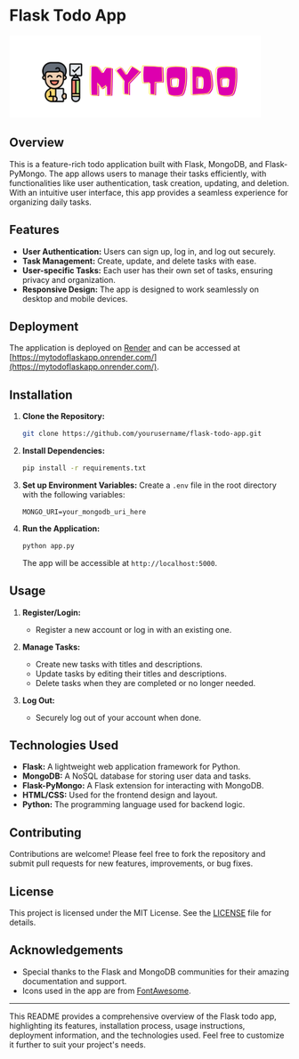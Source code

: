 # Flask Todo App

![Todo App](static\images\MyTodo-logo.png)

## Overview

This is a feature-rich todo application built with Flask, MongoDB, and Flask-PyMongo. The app allows users to manage their tasks efficiently, with functionalities like user authentication, task creation, updating, and deletion. With an intuitive user interface, this app provides a seamless experience for organizing daily tasks.

## Features

- **User Authentication:** Users can sign up, log in, and log out securely.
- **Task Management:** Create, update, and delete tasks with ease.
- **User-specific Tasks:** Each user has their own set of tasks, ensuring privacy and organization.
- **Responsive Design:** The app is designed to work seamlessly on desktop and mobile devices.

## Deployment

The application is deployed on [Render](https://render.com/) and can be accessed at [https://mytodoflaskapp.onrender.com/](https://mytodoflaskapp.onrender.com/).

## Installation

1. **Clone the Repository:**
   ```bash
   git clone https://github.com/yourusername/flask-todo-app.git
   ```

2. **Install Dependencies:**
   ```bash
   pip install -r requirements.txt
   ```

3. **Set up Environment Variables:**
   Create a `.env` file in the root directory with the following variables:
   ```dotenv
   MONGO_URI=your_mongodb_uri_here
   ```

4. **Run the Application:**
   ```bash
   python app.py
   ```
   The app will be accessible at `http://localhost:5000`.

## Usage

1. **Register/Login:**
   - Register a new account or log in with an existing one.

2. **Manage Tasks:**
   - Create new tasks with titles and descriptions.
   - Update tasks by editing their titles and descriptions.
   - Delete tasks when they are completed or no longer needed.

3. **Log Out:**
   - Securely log out of your account when done.

## Technologies Used

- **Flask:** A lightweight web application framework for Python.
- **MongoDB:** A NoSQL database for storing user data and tasks.
- **Flask-PyMongo:** A Flask extension for interacting with MongoDB.
- **HTML/CSS:** Used for the frontend design and layout.
- **Python:** The programming language used for backend logic.

## Contributing

Contributions are welcome! Please feel free to fork the repository and submit pull requests for new features, improvements, or bug fixes.

## License

This project is licensed under the MIT License. See the [LICENSE](LICENSE) file for details.

## Acknowledgements

- Special thanks to the Flask and MongoDB communities for their amazing documentation and support.
- Icons used in the app are from [FontAwesome](https://fontawesome.com/).

---

This README provides a comprehensive overview of the Flask todo app, highlighting its features, installation process, usage instructions, deployment information, and the technologies used. Feel free to customize it further to suit your project's needs.